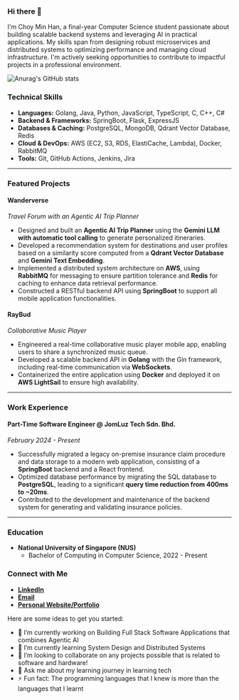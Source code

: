 ### Hi there 👋

I'm Choy Min Han, a final-year Computer Science student passionate about building scalable backend systems and leveraging AI in practical applications. My skills span from designing robust microservices and distributed systems to optimizing performance and managing cloud infrastructure. I'm actively seeking opportunities to contribute to impactful projects in a professional environment.

![Anurag's GitHub stats](https://github-readme-stats.vercel.app/api?username=Choy050823&show_icons=true&theme=radical)

### Technical Skills

* **Languages:** Golang, Java, Python, JavaScript, TypeScript, C, C++, C#
* **Backend & Frameworks:** SpringBoot, Flask, ExpressJS
* **Databases & Caching:** PostgreSQL, MongoDB, Qdrant Vector Database, Redis
* **Cloud & DevOps:** AWS (EC2, S3, RDS, ElastiCache, Lambda), Docker, RabbitMQ
* **Tools:** Git, GitHub Actions, Jenkins, Jira

---

### Featured Projects

#### **Wanderverse**
_Travel Forum with an Agentic AI Trip Planner_

* Designed and built an **Agentic AI Trip Planner** using the **Gemini LLM with automatic tool calling** to generate personalized itineraries.
* Developed a recommendation system for destinations and user profiles based on a similarity score computed from a **Qdrant Vector Database** and **Gemini Text Embedding**.
* Implemented a distributed system architecture on **AWS**, using **RabbitMQ** for messaging to ensure partition tolerance and **Redis** for caching to enhance data retrieval performance.
* Constructed a RESTful backend API using **SpringBoot** to support all mobile application functionalities.

#### **RayBud**
_Collaborative Music Player_

* Engineered a real-time collaborative music player mobile app, enabling users to share a synchronized music queue.
* Developed a scalable backend API in **Golang** with the Gin framework, including real-time communication via **WebSockets**.
* Containerized the entire application using **Docker** and deployed it on **AWS LightSail** to ensure high availability.

---

### Work Experience

#### **Part-Time Software Engineer @ JomLuz Tech Sdn. Bhd.**
_February 2024 - Present_

* Successfully migrated a legacy on-premise insurance claim procedure and data storage to a modern web application, consisting of a **SpringBoot** backend and a React frontend.
* Optimized database performance by migrating the SQL database to **PostgreSQL**, leading to a significant **query time reduction from 400ms to ~20ms**.
* Contributed to the development and maintenance of the backend system for generating and validating insurance policies.

---

### Education

* **National University of Singapore (NUS)**
    * Bachelor of Computing in Computer Science, 2022 - Present

### Connect with Me

* [**LinkedIn**](https://www.linkedin.com/in/choy-min-han)
* [**Email**](mailto:choymh23@example.com)
* [**Personal Website/Portfolio**](https://choyminhan-portfolio.web.app)

Here are some ideas to get you started:

- 🔭 I’m currently working on Building Full Stack Software Applications that combines Agentic AI
- 🌱 I’m currently learning System Design and Distributed Systems
- 👯 I’m looking to collaborate on any projects possible that is related to software and hardware!
- 💬 Ask me about my learning journey in learning tech
- ⚡ Fun fact: The programming languages that I knew is more than the languages that I learnt
